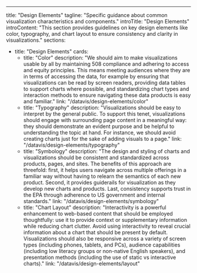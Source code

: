 ---
title: "Design Elements"
tagline: "Specific guidance about common visualization characteristics and components."
introTitle: "Design Elements"
introContent: "This section provides guidelines on key design elements like color, typography, and chart layout to ensure consistency and clarity in visualizations."
sections:
  - title: "Design Elements"
    cards:
      - title: "Color"
        description: "We should aim to make visualizations usable by all by maintaining 508 compliance and adhering to access and equity principles. This means meeting audiences where they are in terms of accessing the data, for example by ensuring that visualizations can be read by screen readers, providing data tables to support charts where possible, and standardizing chart types and interaction methods to ensure navigating these data products is easy and familiar."
        link: "/datavis/design-elements/color"
      - title: "Typography"
        description: "Visualizations should be easy to interpret by the general public. To support this tenet, visualizations should engage with surrounding page content in a meaningful way: they should demonstrate an evident purpose and be helpful to understanding the topic at hand. For instance, we should avoid creating charts just for the sake of adding visuals to a page."
        link: "/datavis/design-elements/typography"
      - title: "Symbology"
        description: "The design and styling of charts and visualizations should be consistent and standardized across products, pages, and sites. The benefits of this approach are threefold: first, it helps users navigate across multiple offerings in a familiar way without having to relearn the semantics of each new product. Second, it provides guiderails for visualization as they develop new charts and products. Last, consistency supports trust in the EPA through adherence to US government and internal standards."
        link: "/datavis/design-elements/symbology"
      - title: "Chart Layout"
        description: "Interactivity is a powerful enhancement to web-based content that should be employed thoughtfully: use it to provide context or supplementary information while reducing chart clutter. Avoid using interactivity to reveal crucial information about a chart that should be present by default. Visualizations should also be responsive across a variety of screen types (including phones, tablets, and PCs), audience capabilities (including low literacy groups or non-native English speakers), and presentation methods (including the use of static vs interactive charts)."
        link: "/datavis/design-elements/layout"
